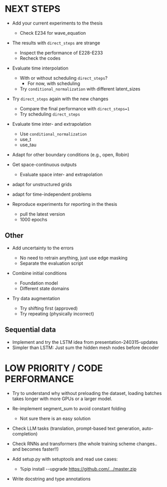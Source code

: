 # NEXT STEPS

- Add your current experiments to the thesis
    - Check E234 for wave_equation

- The results with `direct_steps` are strange
    - Inspect the performance of E228-E233
    - Recheck the codes

- Evaluate time interpolation
    * With or without scheduling `direct_steps`?
        - For now, with scheduling
    * Try `conditional_normalization` with different latent_sizes

- Try `direct_steps` again with the new changes
    - Compare the final performance with `direct_steps=1`
    - Try scheduling `direct_steps`

- Evaluate time inter- and extrapolation
    * Use `conditional_normalization`
    * use_t
    * use_tau

- Adapt for other boundary conditions (e.g., open, Robin)

- Get space-continuous outputs
    - Evaluate space inter- and extrapolation

- adapt for unstructured grids

- adapt for time-independent problems

- Reproduce experiments for reporting in the thesis
    * pull the latest version
    * 1000 epochs


## Other
- Add uncertainty to the errors
    * No need to retrain anything, just use edge masking
    - Separate the evaluation script

- Combine initial conditions
    * Foundation model
    * Different state domains

- Try data augmentation
    - Try shifting first (approved)
    - Try repeating (physically incorrect)

## Sequential data
- Implement and try the LSTM idea from presentation-240315-updates
- Simpler than LSTM: Just sum the hidden mesh nodes before decoder

# LOW PRIORITY / CODE PERFORMANCE

- Try to understand why without preloading the dataset, loading batches takes longer with more GPUs or a larger model.

- Re-implement segment_sum to avoid constant folding
    - Not sure there is an easy solution

- Check LLM tasks (translation, prompt-based text generation, auto-completion)
- Check RNNs and transformers (the whole training scheme changes.. and becomes faster!!)

- Add setup.py with setuptools and read use cases:
    - %pip install --upgrade https://github.com/.../master.zip

- Write docstring and type annotations
